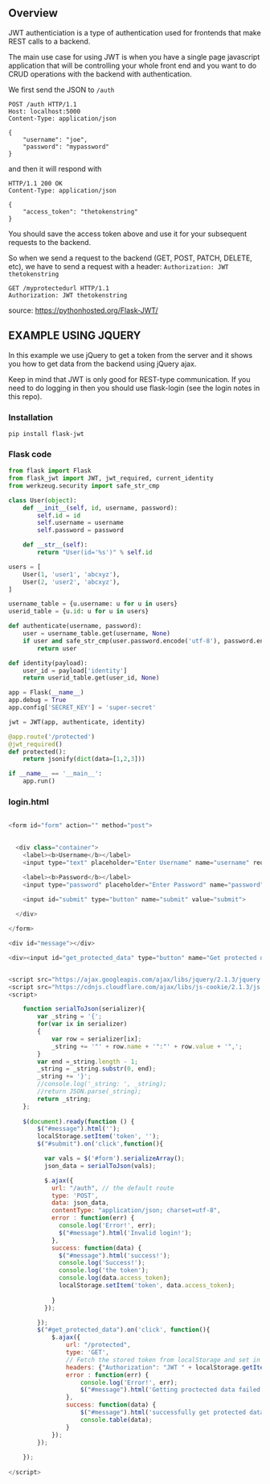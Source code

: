 
Overview
--------
JWT authenticiation is a type of authentication used for frontends 
that make REST calls to a backend.

The main use case for using JWT is when you have a single page javascript
application that will be controlling your whole front end and 
you want to do CRUD operations with the backend with authentication.

We first send the JSON to `/auth` 
```
POST /auth HTTP/1.1
Host: localhost:5000
Content-Type: application/json

{
    "username": "joe",
    "password": "mypassword"
}
```
and then it will respond with
```
HTTP/1.1 200 OK
Content-Type: application/json

{
    "access_token": "thetokenstring"
}
```
You should save the access token above and use it for your subsequent requests to the backend.

So when we send a request to the backend (GET, POST, PATCH, DELETE, etc),
we have to send a request  with a header: `Authorization: JWT thetokenstring`
```
GET /myprotectedurl HTTP/1.1
Authorization: JWT thetokenstring
```

source: https://pythonhosted.org/Flask-JWT/

EXAMPLE USING JQUERY
--------------------
In this example we use jQuery to get a token from the server
and it shows you how to get data from the backend using
jQuery ajax.

Keep in mind that JWT is only good for REST-type communication.
If you need to do logging in then you should use flask-login (see the login notes in this repo).

### Installation
```
pip install flask-jwt
```

### Flask code
```python
from flask import Flask
from flask_jwt import JWT, jwt_required, current_identity
from werkzeug.security import safe_str_cmp

class User(object):
    def __init__(self, id, username, password):
        self.id = id
        self.username = username
        self.password = password

    def __str__(self):
        return "User(id='%s')" % self.id

users = [
    User(1, 'user1', 'abcxyz'),
    User(2, 'user2', 'abcxyz'),
]

username_table = {u.username: u for u in users}
userid_table = {u.id: u for u in users}

def authenticate(username, password):
    user = username_table.get(username, None)
    if user and safe_str_cmp(user.password.encode('utf-8'), password.encode('utf-8')):
        return user

def identity(payload):
    user_id = payload['identity']
    return userid_table.get(user_id, None)

app = Flask(__name__)
app.debug = True
app.config['SECRET_KEY'] = 'super-secret'

jwt = JWT(app, authenticate, identity)

@app.route('/protected')
@jwt_required()
def protected():
    return jsonify(dict(data=[1,2,3]))

if __name__ == '__main__':
    app.run()

```

### login.html
```javascript

<form id="form" action="" method="post">
  

  <div class="container">
    <label><b>Username</b></label>
    <input type="text" placeholder="Enter Username" name="username" required>

    <label><b>Password</b></label>
    <input type="password" placeholder="Enter Password" name="password" required>

    <input id="submit" type="button" name="submit" value="submit">
    
  </div>

</form>

<div id="message"></div>

<div><input id="get_protected_data" type="button" name="Get protected data"></input></div>


<script src="https://ajax.googleapis.com/ajax/libs/jquery/2.1.3/jquery.min.js" type="text/javascript"></script>
<script src="https://cdnjs.cloudflare.com/ajax/libs/js-cookie/2.1.3/js.cookie.min.js"></script>
<script>

    function serialToJson(serializer){
        var _string = '{';
        for(var ix in serializer)
        {
            var row = serializer[ix];
            _string += '"' + row.name + '":"' + row.value + '",';
        }
        var end =_string.length - 1;
        _string = _string.substr(0, end);
        _string += '}';
        //console.log('_string: ', _string);
        //return JSON.parse(_string);
        return _string;
    };
 
    $(document).ready(function () {
        $("#message").html('');
        localStorage.setItem('token', '');
        $("#submit").on('click',function(){

          var vals = $('#form').serializeArray();
          json_data = serialToJson(vals);

          $.ajax({
            url: "/auth", // the default route
            type: 'POST',
            data: json_data,
            contentType: "application/json; charset=utf-8",
            error : function(err) {
              console.log('Error!', err);
              $("#message").html('Invalid login!');
            },
            success: function(data) {
              $("#message").html('success!');
              console.log('Success!');
              console.log('the token');
              console.log(data.access_token);
              localStorage.setItem('token', data.access_token);
              
            }
          });

        });
        $("#get_protected_data").on('click', function(){
            $.ajax({
                url: "/protected",
                type: 'GET',
                // Fetch the stored token from localStorage and set in the header
                headers: {"Authorization": "JWT " + localStorage.getItem('token')},
                error : function(err) {
                    console.log('Error!', err);
                    $("#message").html('Getting proctected data failed!');
                },
                success: function(data) {
                    $("#message").html('successfully get protected data');
                    console.table(data);
                }
            });
        });
        
    });
 
</script>

```
